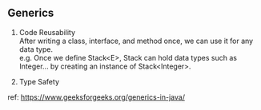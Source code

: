 ## Generics
1. Code Reusability    
After writing a class, interface, and method once, we can use it for any data type.  
e.g. Once we define Stack\<E>, Stack can hold data types such as Integer... by creating an instance of Stack\<Integer>.
    
2. Type Safety



ref: https://www.geeksforgeeks.org/generics-in-java/
